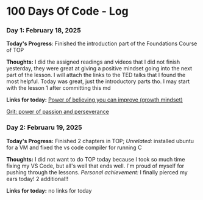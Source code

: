 # 100 Days Of Code - Log

### Day 1: February 18, 2025
**Today's Progress**: Finished the introduction part of the Foundations Course of TOP

**Thoughts:** I did the assigned readings and videos that I did not finish yesterday, they were great at giving a positive mindset going into the next part of the lesson. I will attach the links to the TED talks that I found the most helpful. Today was great, just the introductory parts tho. I may start with the lesson 1 after committing this md

**Links for today:** [Power of believing you can improve (growth mindset)](https://www.ted.com/talks/carol_dweck_the_power_of_believing_that_you_can_improve )

[Grit: power of passion and perseverance](https://www.ted.com/talks/angela_lee_duckworth_grit_the_power_of_passion_and_perseverance)



### Day 2: Februaru 19, 2025
**Today's Progress:** Finished 2 chapters in TOP; _Unrelated:_ installed ubuntu for a VM and fixed the vs code compiler for running C

**Thoughts:** I did not want to do TOP today because I took so much time fixing my VS Code, but all's well that ends well. I'm proud of myself for pushing through the lessons. _Personal achievement:_ I finally pierced my ears today! 2 additional!!

**Links for today:** no links for today
